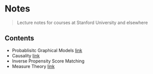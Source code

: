 # Notes

> Lecture notes for courses at Stanford University and elsewhere

## Contents

* Probablisitc Graphical Models [link](/CS228/online_version/pgm.pdf)
* Causality [link](/Misc/causality.pdf)
* Inverse Propensity Score Matching 
* Measure Theory [link](/Misc/measure_theory.pdf)
